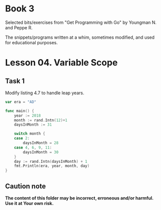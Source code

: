 # Book 3

Selected bits/exercises from "Get Programming with Go" by Youngman N. and Peppe R.

The snippets/programs written at a whim, sometimes modified, and used for educational purposes.

# Lesson 04. Variable Scope

## Task 1

Modify listing 4.7 to handle leap years.

```go
var era = "AD"

func main() {
    year := 2018
    month := rand.Intn(12)+1
    daysInMonth := 31

    switch month {
    case 2:
        daysInMonth = 28
    case 4, 6, 9, 11:
        daysInMonth = 30
    }
    day := rand.Intn(daysInMonth) + 1
    fmt.Println(era, year, month, day)
}
```

## Caution note

**The content of this folder may be incorrect, erroneous and/or harmful. Use it at Your own risk.**
